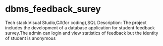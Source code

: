 # dbms_feedback_surey
Tech stack:Visual Studio,C#(for coding),SQL
Description: The project includes the development of a database application for student feedback survey.The admin can login and view statistics of feedback but the identity of student is anonymous
